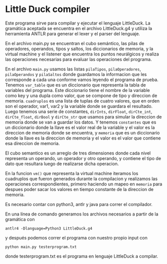 # Little Duck compiler

Este programa sirve para compilar y ejecutar el lenguaje LittleDuck. La gramática aceptada se encuentra en el archivo LittleDuck.g4 y utiliza la herramienta ANTLR para generar el lexer y el parser del lenguaje.

En el archivo main.py se encuentran el cubo semántico, las pilas de operadores, operandos, tipos y saltos, los diccionarios de memoria, y la virtual machine y el listener que encuentra los puntos neurálgicos y realiza las operaciones necesarias para evaluar las operaciones del programa.

En el archivo `main.py` usamos las listas `pilaTipos`, `pilaOperadores`, `pilaOperandos` y `pilaSaltos` donde guardamos la informacion que les corresponde a cada una conforme vamos leyendo el programa de prueba. Tenemos `var_table` que es un diccionario que representa la tabla de variables del programa. Este diccionario tiene el nombre de la variable como key y una dupla como valor, que se compone de tipo y direccion de memoria. `cuadruplos` es una lista de tuplas de cuatro valores, que en orden son el operador, var1, var2 y la variable donde se guardara el resultado. Luego tenemos una serie de constantes, `dirInts`, `dirFloat`, `dirCte_int`, `dirCte_float`, `dirBool` y `dirCte_str` que usamos para simular la direccion de memoria donde se van a guardar los datos. Y tenemos `constantes` que es un diccionario donde la llave es el valor real de la variable y el valor es la direccion de memoria donde se encuentra, y `memoria` que es un diccionario donde la llave es la direccion de memoria y el valor es el valor que contiene esa direccion de memoria. 

El cubo semantico es un arreglo de tres dimensiones donde cada nivel representa un operando, un operador y otro operando, y contiene el tipo de dato que resultara luego de realizarse dicha operacion.

En la funcion `vm()` que representa la virtual machine iteramos los cuadruplos que fueron generados durante la compilacion y realizamos las operaciones correspondientes, primero haciendo un mapeo en `memoria` para despues poder sacar los valores en tiempo constante de la direccion de memoria.

Es necesario contar con python3, antlr y java para correr el compilador.

En una línea de comando generamos los archivos necesarios a partir de la gramática con 

``` antlr4 -Dlanguage=Python3 LittleDuck.g4 ``` 

y después podemos correr el programa con nuestro propio input con 

``` python main.py testerprogram.txt ``` 

donde testerprogram.txt es el programa en lenguaje LittleDuck a compilar.
